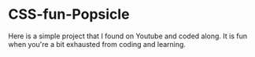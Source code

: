 # CSS-fun-Popsicle
Here is a simple project that I found on Youtube and coded along. It is fun when you're a bit exhausted from coding and learning. 
